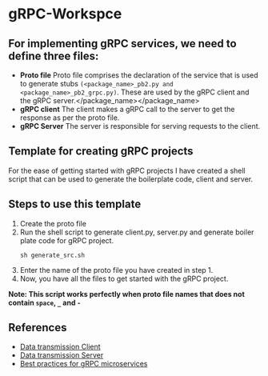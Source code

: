# gRPC-Workspce
## For implementing gRPC services, we need to define three files:
- **Proto file** Proto file comprises the declaration of the service that is used to generate stubs `(<package_name>_pb2.py and <package_name>_pb2_grpc.py)`. These are used by the gRPC client and the gRPC server.</package_name></package_name>
- **gRPC client** The client makes a gRPC call to the server to get the response as per the proto file.‍
- **gRPC Server** The server is responsible for serving requests to the client.

## Template for creating gRPC projects
For the ease of getting started with gRPC projects I have created a shell script that can be used to generate the boilerplate code, client and server. 
## Steps to use this template
1. Create the proto file 
2. Run the shell script to generate client.py, server.py and generate boiler plate code for gRPC project.
    ````
    sh generate_src.sh
    ````
3. Enter the name of the proto file you have created in step 1.
4. Now, you have all the files to get started with the gRPC project.

**Note: This script works perfectly when proto file names that does not contain `space`, `_` and `-`**

## References
- [Data transmission Client](https://github.com/grpc/grpc/blob/master/examples/python/data_transmission/client.py)
- [Data transmission Server](https://github.com/grpc/grpc/blob/master/examples/python/data_transmission/server.py)
- [Best practices for gRPC microservices](https://realpython.com/python-microservices-grpc/#python-microservice-monitoring-with-interceptors)




